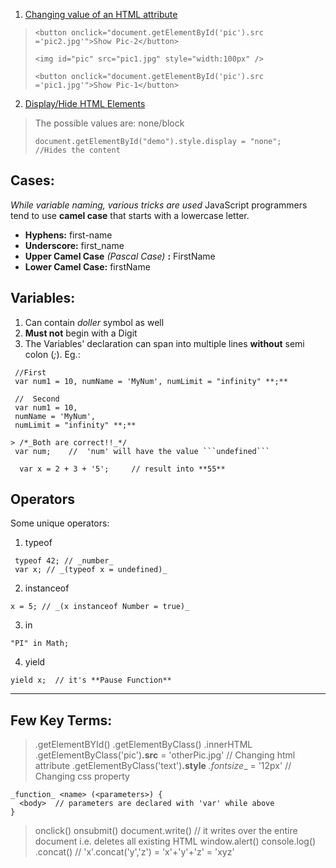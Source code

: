 1. <u>Changing value of an HTML attribute</u>
>```
> <button onclick="document.getElementById('pic').src ='pic2.jpg'">Show Pic-2</button>
>
> <img id="pic" src="pic1.jpg" style="width:100px" />
>
> <button onclick="document.getElementById('pic').src ='pic1.jpg'">Show Pic-1</button>
> ```
>  

2. <u>Display/Hide HTML Elements</u>
> The possible values are: none/block
>```
> document.getElementById("demo").style.display = "none";   //Hides the content
> ```


## Cases:

_While variable naming, various tricks are used_
JavaScript programmers tend to use __camel case__ that starts with a lowercase letter.

* __Hyphens:__  first-name
* __Underscore:__  first_name
* __Upper Camel Case__ _(Pascal Case)_ __:__  FirstName
* __Lower Camel Case:__  firstName

## Variables:

1. Can contain _doller_ symbol as well
2. **Must not** begin with a Digit
3. The Variables' declaration can span into multiple lines **without** semi colon (_;_). Eg.:
```
 //First
 var num1 = 10, numName = 'MyNum', numLimit = "infinity" **;**

 //  Second
 var num1 = 10,
 numName = 'MyNum',
 numLimit = "infinity" **;**

> /*_Both are correct!!_*/
 var num;    //  'num' will have the value ```undefined```

  var x = 2 + 3 + '5';     // result into **55**
```


## Operators

Some unique operators:
1. typeof
```
 typeof 42; // _number_
 var x; // _(typeof x = undefined)_
```
2. instanceof
```
x = 5; // _(x instanceof Number = true)_
```
3. in
```
"PI" in Math;
```
4. yield
```
yield x;  // it's **Pause Function**
```


<hr />




## Few Key Terms:

> .getElementBYId()
> .getElementByClass()
> .innerHTML
> .getElementByClass('pic')**.src** = 'otherPic.jpg'    // Changing html attribute
> .getElementByClass('text')**.style** _.fontsize__ = '12px'    // Changing css property
>
 ```
 _function_ <name> (<parameters>) {
   <body>  // parameters are declared with 'var' while above
 }
 ```
> onclick()
> onsubmit()
> document.write()  // it writes over the entire document i.e. deletes all existing HTML
> window.alert()
> console.log()
> .concat()         // 'x'.concat('y','z') = 'x'+'y'+'z' = 'xyz'
